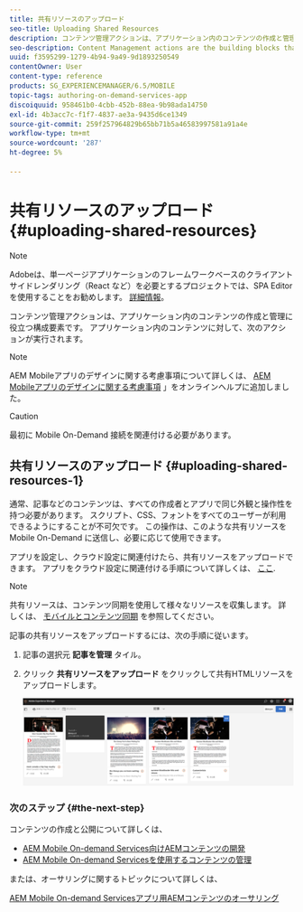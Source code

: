 ```yaml
---
title: 共有リソースのアップロード
seo-title: Uploading Shared Resources
description: コンテンツ管理アクションは、アプリケーション内のコンテンツの作成と管理に役立つ構成要素です。 このページでは、共有リソースのアップロードについて説明します。
seo-description: Content Management actions are the building blocks that help to create and manage content within an application. Follow this page to learn about uploading shared resources.
uuid: f3595299-1279-4b94-9a49-9d1893250549
contentOwner: User
content-type: reference
products: SG_EXPERIENCEMANAGER/6.5/MOBILE
topic-tags: authoring-on-demand-services-app
discoiquuid: 958461b0-4cbb-452b-88ea-9b98ada14750
exl-id: 4b3acc7c-f1f7-4837-ae3a-9435d6ce1349
source-git-commit: 259f257964829b65bb71b5a46583997581a91a4e
workflow-type: tm+mt
source-wordcount: '287'
ht-degree: 5%

---
```


# 共有リソースのアップロード {#uploading-shared-resources}

>[!NOTE]
>
>Adobeは、単一ページアプリケーションのフレームワークベースのクライアントサイドレンダリング（React など）を必要とするプロジェクトでは、SPA Editor を使用することをお勧めします。 [詳細情報](/help/sites-developing/spa-overview.md)。

コンテンツ管理アクションは、アプリケーション内のコンテンツの作成と管理に役立つ構成要素です。 アプリケーション内のコンテンツに対して、次のアクションが実行されます。

>[!NOTE]
>
>AEM Mobileアプリのデザインに関する考慮事項について詳しくは、 [AEM Mobileアプリのデザインに関する考慮事項](https://helpx.adobe.com/digital-publishing-solution/help/design-app.html) 」をオンラインヘルプに追加しました。

>[!CAUTION]
>
>最初に Mobile On-Demand 接続を関連付ける必要があります。

## 共有リソースのアップロード {#uploading-shared-resources-1}

通常、記事などのコンテンツは、すべての作成者とアプリで同じ外観と操作性を持つ必要があります。 スクリプト、CSS、フォントをすべてのユーザーが利用できるようにすることが不可欠です。 この操作は、このような共有リソースを Mobile On-Demand に送信し、必要に応じて使用できます。

アプリを設定し、クラウド設定に関連付けたら、共有リソースをアップロードできます。 アプリをクラウド設定に関連付ける手順について詳しくは、 [ここ](/help/mobile/mobile-apps-ondemand-application-create-configure-action.md).

>[!NOTE]
>
>共有リソースは、コンテンツ同期を使用して様々なリソースを収集します。 詳しくは、 [モバイルとコンテンツ同期](/help/mobile/mobile-ondemand-contentsync.md) を参照してください。

記事の共有リソースをアップロードするには、次の手順に従います。

1. 記事の選択元 **記事を管理** タイル。
1. クリック **共有リソースをアップロード** をクリックして共有HTMLリソースをアップロードします。

   ![chlimage_1-133](assets/chlimage_1-133.png)

### 次のステップ {#the-next-step}

コンテンツの作成と公開について詳しくは、

* [AEM Mobile On-demand Services向けAEMコンテンツの開発](/help/mobile/aem-mobile-on-demand.md)
* [AEM Mobile On-demand Servicesを使用するコンテンツの管理](/help/mobile/aem-mobile.md)

または、オーサリングに関するトピックについて詳しくは、

[AEM Mobile On-demand Servicesアプリ用AEMコンテンツのオーサリング](/help/mobile/mobile-apps-ondemand.md)
